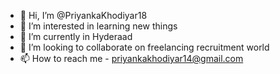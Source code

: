 - 👋 Hi, I’m @PriyankaKhodiyar18
- 👀 I’m interested in learning new things
- 🌱 I’m currently in Hyderaad
- 💞️ I’m looking to collaborate on freelancing recruitment world
- 📫 How to reach me - priyankakhodiyar14@gmail.com

<!---
PriyankaKhodiyar18/PriyankaKhodiyar18 is a ✨ special ✨ repository because its `README.md` (this file) appears on your GitHub profile.
You can click the Preview link to take a look at your changes.
--->
